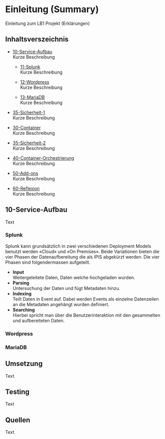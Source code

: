 # Einleitung (Summary)
Einleitung zum LB1 Projekt (Erklärungen)

## Inhaltsverszeichnis
- [10-Service-Aufbau](#10-Service-Aufbau)<br>
Kurze Beschreibung

	- [11-Splunk](#11-Splunk)<br>
	Kurze Beschreibung

	- [12-Wordpress](#12-Wordpress)<br>
	Kurze Beschreibung

	- [13-MariaDB](#13-MariaDB)<br>
	Kurze Beschreibung

- [35-Sicherheit-1](#35-Sicherheit-1)<br>
Kurze Beschreibung

- [30-Container](#30-Container)<br>
Kurze Beschreibung

- [35-Sicherheit-2](#35-Sicherheit-2)<br>
Kurze Beschreibung

- [40-Container-Orchestrierung](#40-Container-Orchestrierung)<br>
Kurze Beschreibung

- [50-Add-ons](#50-Add-ons)<br>
Kurze Beschreibung

- [60-Reflexion](#60-Reflexion)<br>
Kurze Beschreibung

## 10-Service-Aufbau 
Text

### Splunk
Splunk kann grundsätzlich in zwei verschiedenen Deployment Models benutzt werden «Cloud» und «On
Premises». Beide Variationen bieten die vier Phasen der Datenaufbereitung die als IPIS abgekürzt
werden. Die vier Phasen sind folgendermassen aufgeteilt. 

- **Input**<br>
Weitergeleitete Daten, Daten welche hochgeladen wurden. 
- **Parsing**<br>
Untersuchung der Daten und fügt Metadaten hinzu. 
- **Indexing**<br>
Teilt Daten in Event auf. Dabei werden Events als einzelne Datenzeilen an die
Metadaten angehängt wurden definiert. 
- **Searching**<br>
Hierbei spricht man über die Benutzerinteraktion mit den gesammelten und aufbereiteten
Daten. 


### Wordpress

### MariaDB

## Umsetzung
Text

## Testing
Text

## Quellen
Text